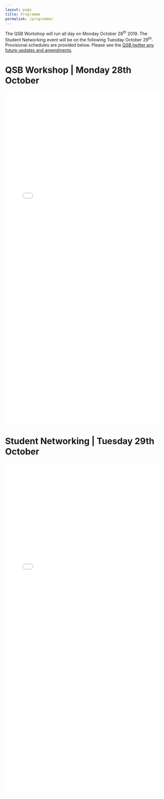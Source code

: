 ```yaml
---
layout: page
title: Programme
permalink: /programme/
---
```


<p>The QSB Workshop will run all day on Monday October 28<sup>th</sup> 2019. The Student Networking event will be on the following Tuesday October 29<sup>th</sup>. Provisional schedules are provided below. Please see the <a href="https://twitter.com/qsb_kcl?lang=en">QSB twitter any future updates and amendments</a>.</p>

<h1>QSB Workshop | Monday 28th October</h1>
<embed src="/qsb2019/images/Program_first_day.pdf" width="100%" height="1080px">
<br>
<h1>Student Networking | Tuesday 29th October</h1>
<embed src ="/qsb2019/images/Program_second_day_QSB.pdf" width="100%" height="1080px">

